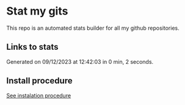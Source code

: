 # Stat my gits

This repo is an automated stats builder for all my github repositories.

## Links to stats


Generated on 09/12/2023 at 12:42:03 in 0 min, 2 seconds.

## Install procedure

[See instalation procedure](./src/install.md)

